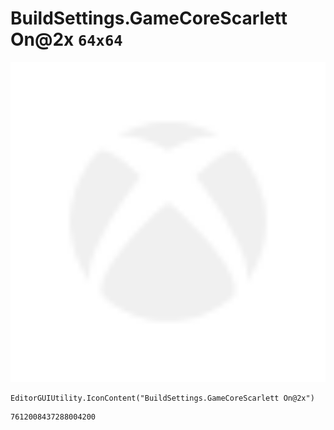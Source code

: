 # BuildSettings.GameCoreScarlett On@2x `64x64`
<img src="/img/BuildSettings.GameCoreScarlett%20On@2x.png" width=512 height=512>

``` CSharp
EditorGUIUtility.IconContent("BuildSettings.GameCoreScarlett On@2x")
```
```
7612008437288004200
```
